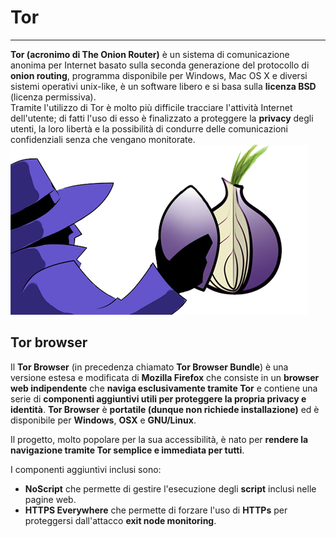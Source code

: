# Tor
---
**Tor (acronimo di The Onion Router)** è un sistema di comunicazione anonima per Internet basato sulla seconda generazione del protocollo di **onion routing**, programma disponibile per Windows, Mac OS X e diversi sistemi operativi unix-like, è un software libero e si basa sulla **licenza BSD** (licenza permissiva).<br/>
Tramite l'utilizzo di Tor è molto più difficile tracciare l'attività Internet dell'utente; di fatti l'uso di esso è finalizzato a proteggere la **privacy** degli utenti, la loro libertà e la possibilità di condurre delle comunicazioni confidenziali senza che vengano monitorate.
![](tor-network-anonymous-proxy.png)
## Tor browser
Il **Tor Browser** (in precedenza chiamato **Tor Browser Bundle**) è una versione estesa e modificata di **Mozilla Firefox** che consiste in un **browser web indipendente** che **naviga esclusivamente tramite Tor** e contiene una serie di **componenti aggiuntivi utili per proteggere la propria privacy e identità**.
**Tor Browser** è **portatile (dunque non richiede installazione)** ed è disponibile per **Windows**, **OSX** e **GNU/Linux**.

Il progetto, molto popolare per la sua accessibilità, è nato per **rendere la navigazione tramite Tor semplice e immediata per tutti**.

I componenti aggiuntivi inclusi sono:
* **NoScript** che permette di gestire l'esecuzione degli **script** inclusi nelle pagine web.
* **HTTPS Everywhere** che permette di forzare l'uso di **HTTPs** per proteggersi dall'attacco **exit node monitoring**.